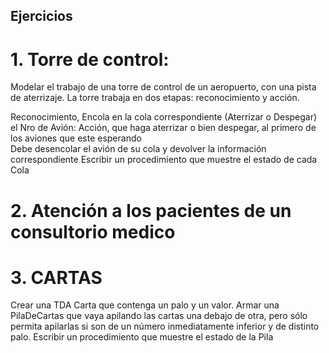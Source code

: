 ## Ejercicios

# 1. Torre de control:
Modelar el trabajo de una torre de control de un aeropuerto, con una pista de aterrizaje. 
La torre trabaja en dos etapas: reconocimiento y acción.

Reconocimiento, Encola en la cola correspondiente (Aterrizar o Despegar) el Nro de Avión:
Acción, que haga aterrizar o bien despegar, al primero de los aviones que este esperando    
   Debe desencolar el avión de su cola y devolver la información correspondiente
Escribir un procedimiento que muestre el estado de cada Cola

# 2. Atención a los pacientes de un consultorio medico

# 3. CARTAS

Crear una TDA Carta que contenga un palo y un valor.
Armar una PilaDeCartas que vaya apilando las cartas una debajo de otra, pero sólo permita apilarlas si son de 
un número inmediatamente inferior y de distinto palo. 
Escribir un procedimiento que muestre el estado de la Pila
